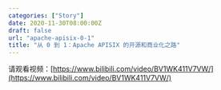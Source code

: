 ```yaml
---
categories: ["Story"]
date: 2020-11-30T08:00:00Z
draft: false
url: "apache-apisix-0-1"
title: "从 0 到 1：Apache APISIX 的开源和商业化之路"
---
```


请观看视频：[https://www.bilibili.com/video/BV1WK411V7VW/](https://www.bilibili.com/video/BV1WK411V7VW/)
